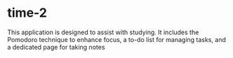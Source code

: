 # time-2
This application is designed to assist with studying. It includes the Pomodoro technique to enhance focus, a to-do list for managing tasks, and a dedicated page for taking notes
